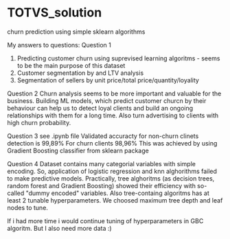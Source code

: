 # TOTVS_solution
churn prediction using  simple sklearn algorithms

My answers to questions:
Question 1
1) Predicting customer churn using suprevised learning algoritms - seems to be the main purpose of this dataset
2) Customer segmentation by and LTV analysis 
3) Segmentation of sellers by unit price/total price/quantity/loyality

Question 2
Churn analysis seems to be more important and valuable for the business. Building ML models, which predict customer churcn by their behaviour can help us to detect loyal clients and build an ongoing relationships with them for a long time. Also turn advertising to clients with high churn probability.

Question 3 see .ipynb file
Validated accuracty for non-churn clinets detection is 99,89%
For churn clients 98,96%
This was achieved by using Gradient Boosting classifier from sklearn package

Question 4
Dataset contains many categorial variables with simple encoding. So, application of logistic regression and knn alghorithms failed to make predictive models.
Practically, tree alghoritms (as decision trees, random forest and Gradient Boosting) showed their efficiency with so-called "dummy encoded" variables.  Also tree-containg algoritms has at least 2 tunable hyperparameters. 
We choosed maximum tree depth and leaf nodes to tune. 

If i had more time i would continue tuning of hyperparameters in GBC algoritm. But I also need more data :)

